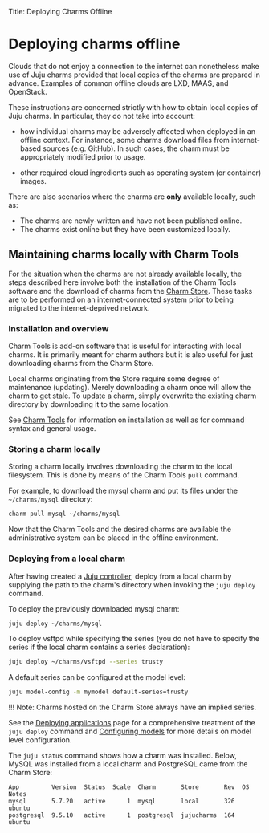 Title: Deploying Charms Offline

# Deploying charms offline

Clouds that do not enjoy a connection to the internet can nonetheless make use
of Juju charms provided that local copies of the charms are prepared in
advance. Examples of common offline clouds are LXD, MAAS, and OpenStack.

These instructions are concerned strictly with how to obtain local copies of
Juju charms. In particular, they do not take into account:

 - how individual charms may be adversely affected when deployed in an offline
   context. For instance, some charms download files from internet-based
   sources (e.g. GitHub). In such cases, the charm must be appropriately
   modified prior to usage.

 - other required cloud ingredients such as operating system (or container)
   images.

There are also scenarios where the charms are **only** available locally, such
as:

 - The charms are newly-written and have not been published online.
 - The charms exist online but they have been customized locally.

## Maintaining charms locally with Charm Tools

For the situation when the charms are not already available locally, the steps
described here involve both the installation of the Charm Tools software and
the download of charms from the [Charm Store][charm-store]. These tasks are to
be performed on an internet-connected system prior to being migrated to the
internet-deprived network.

### Installation and overview

Charm Tools is add-on software that is useful for interacting with local
charms. It is primarily meant for charm authors but it is also useful for
just downloading charms from the Charm Store.

Local charms originating from the Store require some degree of maintenance
(updating). Merely downloading a charm once will allow the charm to get stale.
To update a charm, simply overwrite the existing charm directory by downloading
it to the same location.

See [Charm Tools][charm-tools] for information on installation as well as
for command syntax and general usage.

### Storing a charm locally

Storing a charm locally involves downloading the charm to the local filesystem.
This is done by means of the Charm Tools `pull` command.

For example, to download the mysql charm and put its files under the
`~/charms/mysql` directory:

```bash
charm pull mysql ~/charms/mysql
```

Now that the Charm Tools and the desired charms are available the
administrative system can be placed in the offline environment.

### Deploying from a local charm

After having created a [Juju controller][controllers], deploy from a local
charm by supplying the path to the charm's directory when invoking the
`juju deploy` command.

To deploy the previously downloaded mysql charm:

```bash
juju deploy ~/charms/mysql
```

To deploy vsftpd while specifying the series (you do not have to specify the
series if the local charm contains a series declaration):

```bash
juju deploy ~/charms/vsftpd --series trusty
```

A default series can be configured at the model level: 

```bash
juju model-config -m mymodel default-series=trusty
```

!!! Note:
    Charms hosted on the Charm Store always have an implied series. 

See the [Deploying applications][charms-deploying] page for a comprehensive
treatment of the `juju deploy` command and [Configuring models][models-config]
for more details on model level configuration.

The `juju status` command shows how a charm was installed. Below, MySQL was
installed from a local charm and PostgreSQL came from the Charm Store:

```no-highlight
App         Version  Status  Scale  Charm       Store       Rev  OS      Notes
mysql       5.7.20   active      1  mysql       local       326  ubuntu  
postgresql  9.5.10   active      1  postgresql  jujucharms  164  ubuntu  
```


<!-- LINKS -->

[charm-store]: https://jujucharms.com
[charm-tools]: ./tools-charm-tools.html
[charms-deploying]: ./charms-deploying.html
[models-config]: ./models-config.html
[controllers]: ./controllers.html

